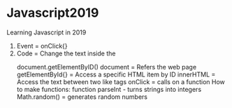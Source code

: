 # Javascript2019
Learning Javascript in 2019
1. Event = onClick{}
2. Code = Change the text inside the <p>
document.getElementByID()
document = Refers the web page
getElementById{} = Access a specific HTML item by ID
innerHTML = Access the text between two like tags
onClick = calls on a function
How to make functions:
function
parseInt - turns strings into integers
Math.random() = generates random numbers
